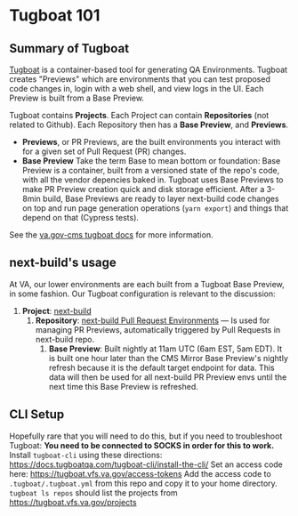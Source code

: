 # Tugboat 101

## Summary of Tugboat

[Tugboat](https://docs.tugboatqa.com/) is a container-based tool for generating QA Environments. Tugboat creates "Previews" which are environments that you can test proposed code changes in, login with a web shell, and view logs in the UI. Each Preview is built from a Base Preview.

Tugboat contains **Projects**. Each Project can contain **Repositories** (not related to Github). Each Repository then has a **Base Preview**, and **Previews**.

- **Previews**, or PR Previews, are the built environments you interact with for a given set of Pull Request (PR) changes.
- **Base Preview**
  Take the term Base to mean bottom or foundation: Base Preview is a container, built from a versioned state of the repo's code, with all the vendor depencies baked in. Tugboat uses Base Previews to make PR Preview creation quick and disk storage efficient. After a 3-8min build, Base Previews are ready to layer next-build code changes on top and run page generation operations (`yarn export`) and things that depend on that (Cypress tests).

See the [va.gov-cms tugboat docs](https://github.com/department-of-veterans-affairs/va.gov-cms/blob/main/READMES/tugboat.md) for more information.

## next-build's usage

At VA, our lower environments are each built from a Tugboat Base Preview, in some fashion. Our Tugboat configuration is relevant to the discussion:

1. **Project**: [next-build](https://tugboat.vfs.va.gov/64d5537c2d3036648da7c7ff)
   1. **Repository**: [next-build Pull Request Environments](https://tugboat.vfs.va.gov/64d5537c2d3036648da7c7ff) — Is used for managing PR Previews, automatically triggered by Pull Requests in next-build repo.
      1. **Base Preview**: Built nightly at 11am UTC (6am EST, 5am EDT). It is built one hour later than the CMS Mirror Base Preview's nightly refresh because it is the default target endpoint for data. This data will then be used for all next-build PR Preview envs until the next time this Base Preview is refreshed.

## CLI Setup

Hopefully rare that you will need to do this, but if you need to troubleshoot Tugboat:
**You need to be connected to SOCKS in order for this to work.**
Install `tugboat-cli` using these directions: https://docs.tugboatqa.com/tugboat-cli/install-the-cli/
Set an access code here: https://tugboat.vfs.va.gov/access-tokens
Add the access code to `.tugboat/.tugboat.yml` from this repo and copy it to your home directory.
`tugboat ls repos` should list the projects from https://tugboat.vfs.va.gov/projects
